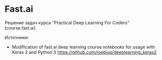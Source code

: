 # Fast.ai
Решение задач курса "Practical Deep Learning For Coders" (course.fast.ai)

Источники:
* Modification of fast.ai deep learning course notebooks for usage with Keras 2 and Python 3 https://github.com/roebius/deeplearning_keras2